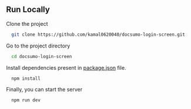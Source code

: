 ## Run Locally

Clone the project

```bash
  git clone https://github.com/kamal0620040/docsumo-login-screen.git
```

Go to the project directory

```bash
  cd docsumo-login-screen
```
Install dependencies present in [package.json](https://github.com/kamal0620040/docsumo-login-screen/blob/master/package.json) file.

```bash
  npm install
```

Finally, you can start the server
```bash
  npm run dev
```